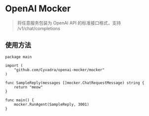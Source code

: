 # OpenAI Mocker
> 将任意服务包装为 OpenAI API 的标准接口格式，支持 /v1/chat/completions

## 使用方法
```golang
package main

import (
	"github.com/Cyvadra/openai-mocker/mocker"
)

func SampleReply(messages []mocker.ChatRequestMessage) string {
	return "meow"
}

func main() {
	mocker.RunAgent(SampleReply, 3001)
}

```




